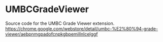 # UMBCGradeViewer
Source code for the UMBC Grade Viewer extension.
https://chrome.google.com/webstore/detail/umbc-%E2%80%94-grade-viewer/aebpnmgpadofcnpkgbpemillnlcelggf
